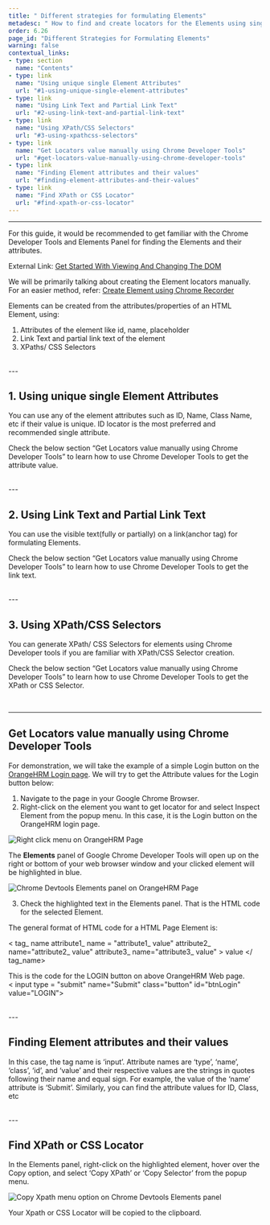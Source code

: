 ```yaml
---
title: " Different strategies for formulating Elements"
metadesc: " How to find and create locators for the Elements using single attributes, text, or Xpath and CSS Selectors"
order: 6.26
page_id: "Different Strategies for Formulating Elements"
warning: false
contextual_links:
- type: section
  name: "Contents"
- type: link
  name: "Using unique single Element Attributes"
  url: "#1-using-unique-single-element-attributes"
- type: link
  name: "Using Link Text and Partial Link Text"
  url: "#2-using-link-text-and-partial-link-text"
- type: link
  name: "Using XPath/CSS Selectors"
  url: "#3-using-xpathcss-selectors"
- type: link
  name: "Get Locators value manually using Chrome Developer Tools"
  url: "#get-locators-value-manually-using-chrome-developer-tools"
- type: link
  name: "Finding Element attributes and their values"
  url: "#finding-element-attributes-and-their-values"
- type: link
  name: "Find XPath or CSS Locator"
  url: "#find-xpath-or-css-locator"
---
```


---
For this guide, it would be recommended to get familiar with the Chrome Developer Tools and Elements Panel for finding the Elements and their attributes.

External Link: [Get Started With Viewing And Changing The DOM](https://developer.chrome.com/docs/devtools/dom/)

We will be primarily talking about creating the Element locators manually. For an easier method, refer: [Create Element using Chrome Recorder](https://testsigma.com/docs/elements/web-apps/record-multiple-elements/)

Elements can be created from the attributes/properties of an HTML Element, using:
1. Attributes of the element like id, name, placeholder
2. Link Text and partial link text of the element
3. XPaths/ CSS Selectors

<br>
---

## **1. Using unique single Element Attributes**

You can use any of the element attributes such as ID, Name, Class Name, etc if their value is unique. ID locator is the most preferred and recommended single attribute.

Check the below section “Get Locators value manually using Chrome Developer Tools” to learn how to use Chrome Developer Tools to get the attribute value.

<br>
---

## **2. Using Link Text and Partial Link Text**

You can use the visible text(fully or partially) on a link(anchor tag) for formulating Elements.

Check the below section “Get Locators value manually using Chrome Developer Tools” to learn how to use Chrome Developer Tools to get the link text.

<br>
---

## **3. Using XPath/CSS Selectors**

You can generate XPath/ CSS Selectors for elements using Chrome Developer tools if you are familiar with XPath/CSS Selector creation.

Check the below section “Get Locators value manually using Chrome Developer Tools” to learn how to use Chrome Developer Tools to get the XPath or CSS Selector.

<br>

---

## **Get Locators value manually using Chrome Developer Tools**
For demonstration, we will take the example of a simple Login button on the [OrangeHRM Login page](http://opensource.demo.orangehrmlive.com/). We will try to get the Attribute values for the Login button below:

1. Navigate to the page in your Google Chrome Browser.
2. Right-click on the element you want to get locator for and select Inspect Element from the popup menu. In this case, it is the Login button on the OrangeHRM login page.

![Right click menu on OrangeHRM Page](https://docs.testsigma.com/images/creating-locators-manually-strategies/locator-strategies-chrome-right-click-menu.png)

The **Elements** panel of Google Chrome Developer Tools will open up on the right or bottom of your web browser window and your clicked element will be highlighted in blue.

![Chrome Devtools Elements panel on OrangeHRM Page ](https://docs.testsigma.com/images/creating-locators-manually-strategies/locator-strategies-chrome-devtools-elements-panel.png)

3. Check the highlighted text in the Elements panel. That is the HTML code for the selected Element.

The general format of HTML code for a HTML Page Element is:<br>

< tag_ name attribute1_ name = "attribute1_ value" attribute2_ name="attribute2_ value" attribute3_ name="attribute3_ value" > value </ tag_name>

This is the code for the LOGIN button on above OrangeHRM Web page.<br>
< input type = "submit" name="Submit" class="button" id="btnLogin" value="LOGIN">

<br>
---

## **Finding Element attributes and their values**

In this case, the tag name is ‘input’. Attribute names are ‘type’, ‘name’, ‘class’, ‘id’, and ‘value’ and their respective values are the strings in quotes following their name and equal sign. For example, the value of the ‘name’ attribute is ‘Submit’. Similarly, you can find the attribute values for ID, Class, etc

<br>
---

## **Find XPath or CSS Locator**

In the Elements panel, right-click on the highlighted element, hover over the Copy option, and select ‘Copy XPath’ or ‘Copy Selector’ from the popup menu.

![Copy Xpath menu option on Chrome Devtools Elements panel](https://docs.testsigma.com/images/creating-locators-manually-strategies/locator-strategies-chrome-devtools-elements-panel-copy-xpath.png)

Your Xpath or CSS Locator will be copied to the clipboard.










